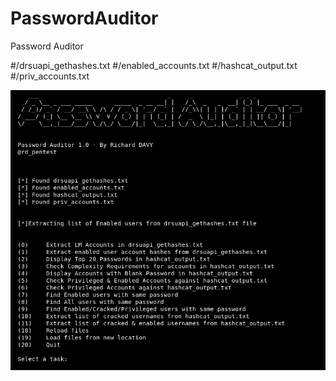 # PasswordAuditor
Password Auditor

#/drsuapi_gethashes.txt
#/enabled_accounts.txt
#/hashcat_output.txt
#/priv_accounts.txt

![PasswordAuditor](https://github.com/rmdavy/PasswordAuditor/blob/master/password_auditor.png)
